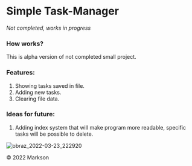 
# Simple Task-Manager
   *Not completed, works in progress* 

### How works?
   This is alpha version of not completed small project.

### Features:
  1. Showing tasks saved in file.
  2. Adding new tasks.
  3. Clearing file data.

### Ideas for future:
  1. Adding index system that will make program more readable, specific tasks will be possible to delete.
  
![obraz_2022-03-23_222920](https://user-images.githubusercontent.com/88060437/159798945-8a74813f-a2f8-4919-b6ce-eb4ec9b87715.png)

© 2022 Markson
